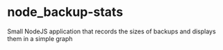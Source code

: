 # node_backup-stats
Small NodeJS application that records the sizes of backups and displays them in a simple graph
